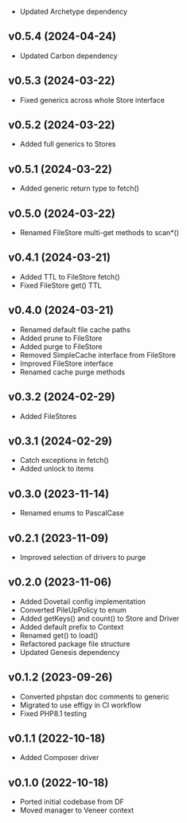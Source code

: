 * Updated Archetype dependency

## v0.5.4 (2024-04-24)
* Updated Carbon dependency

## v0.5.3 (2024-03-22)
* Fixed generics across whole Store interface

## v0.5.2 (2024-03-22)
* Added full generics to Stores

## v0.5.1 (2024-03-22)
* Added generic return type to fetch()

## v0.5.0 (2024-03-22)
* Renamed FileStore multi-get methods to scan*()

## v0.4.1 (2024-03-21)
* Added TTL to FileStore fetch()
* Fixed FileStore get() TTL

## v0.4.0 (2024-03-21)
* Renamed default file cache paths
* Added prune to FileStore
* Added purge to FileStore
* Removed SimpleCache interface from FileStore
* Improved FileStore interface
* Renamed cache purge methods

## v0.3.2 (2024-02-29)
* Added FileStores

## v0.3.1 (2024-02-29)
* Catch exceptions in fetch()
* Added unlock to items

## v0.3.0 (2023-11-14)
* Renamed enums to PascalCase

## v0.2.1 (2023-11-09)
* Improved selection of drivers to purge

## v0.2.0 (2023-11-06)
* Added Dovetail config implementation
* Converted PileUpPolicy to enum
* Added getKeys() and count() to Store and Driver
* Added default prefix to Context
* Renamed get() to load()
* Refactored package file structure
* Updated Genesis dependency

## v0.1.2 (2023-09-26)
* Converted phpstan doc comments to generic
* Migrated to use effigy in CI workflow
* Fixed PHP8.1 testing

## v0.1.1 (2022-10-18)
* Added Composer driver

## v0.1.0 (2022-10-18)
* Ported initial codebase from DF
* Moved manager to Veneer context
